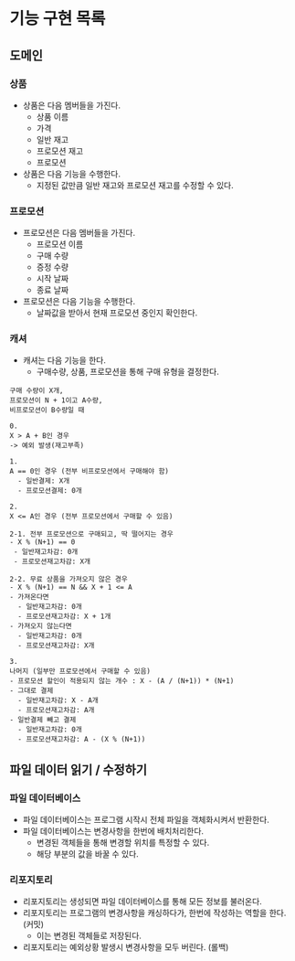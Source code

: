 # 기능 구현 목록

## 도메인

### 상품
- 상품은 다음 멤버들을 가진다.
  - 상품 이름
  - 가격
  - 일반 재고
  - 프로모션 재고
  - 프로모션
- 상품은 다음 기능을 수행한다.
  - 지정된 값만큼 일반 재고와 프로모션 재고를 수정할 수 있다.

### 프로모션
- 프로모션은 다음 멤버들을 가진다.
  - 프로모션 이름
  - 구매 수량
  - 증정 수량
  - 시작 날짜
  - 종료 날짜
- 프로모션은 다음 기능을 수행한다.
  - 날짜값을 받아서 현재 프로모션 중인지 확인한다.

### 캐셔
- 캐셔는 다음 기능을 한다.
  - 구매수량, 상품, 프로모션을 통해 구매 유형을 결정한다.
```
구매 수량이 X개,
프로모션이 N + 1이고 A수량,
비프로모션이 B수량일 때

0.
X > A + B인 경우
-> 예외 발생(재고부족)

1.
A == 0인 경우 (전부 비프로모션에서 구매해야 함)
  - 일반결제: X개
  - 프로모션결제: 0개

2.
X <= A인 경우 (전부 프로모션에서 구매할 수 있음)

2-1. 전부 프로모션으로 구매되고, 딱 떨어지는 경우
- X % (N+1) == 0
 - 일반재고차감: 0개
 - 프로모션재고차감: X개

2-2. 무료 상품을 가져오지 않은 경우
- X % (N+1) == N && X + 1 <= A
- 가져온다면
  - 일반재고차감: 0개
  - 프로모션재고차감: X + 1개
- 가져오지 않는다면
  - 일반재고차감: 0개
  - 프로모션재고차감: X개

3.
나머지 (일부만 프로모션에서 구매할 수 있음)
- 프로모션 할인이 적용되지 않는 개수 : X - (A / (N+1)) * (N+1)
- 그대로 결제
  - 일반재고차감: X - A개
  - 프로모션재고차감: A개
- 일반결제 빼고 결제
  - 일반재고차감: 0개
  - 프로모션재고차감: A - (X % (N+1))
```

## 파일 데이터 읽기 / 수정하기

### 파일 데이터베이스
- 파일 데이터베이스는 프로그램 시작시 전체 파일을 객체화시켜서 반환한다.
- 파일 데이터베이스는 변경사항을 한번에 배치처리한다.
  - 변경된 객체들을 통해 변경할 위치를 특정할 수 있다.
  - 해당 부분의 값을 바꿀 수 있다.

### 리포지토리
- 리포지토리는 생성되면 파일 데이터베이스를 통해 모든 정보를 불러온다.
- 리포지토리는 프로그램의 변경사항을 캐싱하다가, 한번에 작성하는 역할을 한다. (커밋)
  - 이는 변경된 객체들로 저장된다.
- 리포지토리는 예외상황 발생시 변경사항을 모두 버린다. (롤백)